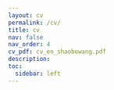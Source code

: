 ```yaml
---
layout: cv
permalink: /cv/
title: cv
nav: false
nav_order: 4
cv_pdf: cv_en_shaobowang.pdf
description:
toc:
  sidebar: left
---
```

